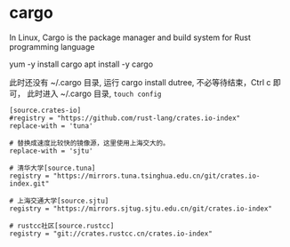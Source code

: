 # cargo

In Linux, Cargo is the package manager and build system for Rust programming
language

yum -y install cargo
apt install -y cargo

此时还没有 ~/.cargo 目录, 运行 cargo install dutree, 不必等待结束，Ctrl c 即可，
此时进入 ~/.cargo 目录, `touch config`

```
[source.crates-io]
#registry = "https://github.com/rust-lang/crates.io-index"
replace-with = 'tuna'

# 替换成速度比较快的镜像源，这里使用上海交大的。
replace-with = 'sjtu'

# 清华大学[source.tuna]
registry = "https://mirrors.tuna.tsinghua.edu.cn/git/crates.io-index.git"

# 上海交通大学[source.sjtu]
registry = "https://mirrors.sjtug.sjtu.edu.cn/git/crates.io-index"

# rustcc社区[source.rustcc]
registry = "git://crates.rustcc.cn/crates.io-index"
```
